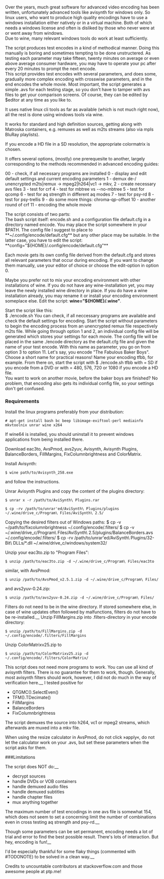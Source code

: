 Over the years, much great software for advanced video encoding has been written, unfortunately advanced tools like avisynth for windows only. So linux users, who want to produce high quality encodings have to use a windows installation either natively or in a virtual machine. Both of which needs a windows license and often is disliked by those who never were at or went away from windows.  
Due to wine, many relevant windows tools do work at least sufficiently.

The script produces test encodes in a kind of methodical manner. Doing this manually is boring and sometimes tempting to be done unstructered. As testing each parameter may take fifteen, twenty minutes on average or even above average consumer hardware, you may have to operate your pc after every 20 minutes to prompt the next encode.  
This script provides test encodes with several parameters, and does some, gradually more complex encoding with crosswise parameters, and in the end encodes the whole movie. Most important, the script generates a simple .avs for each testing stage, so you don't have to tamper with avs files to get your comparison screens. Of course, they can be edited by $editor at any time as you like to.

It uses native linux cli tools as far as available (which is not much right now), all the rest is done using windows tools via wine.

It works for standard and high definition sources, getting along with Matroska containers, e.g. remuxes as well as m2ts streams (also via mpls BluRay playlists).

If you encode a HD file in a SD resolution, the appropriate colormatrix is chosen.

It offers several options, (mostly) one prerequesite to another, largely corresponding to the methods recommended in advanced encoding guides:

00 - check, if all necessary programs are installed
0  - display and edit default settings and current encoding parameters
1  - demux de-/ unencrypted m2ts|remux -> mpeg2|h264|vc1 -> mkv,
2  - create necessary avs files
3  - test for crf
4  - test for mbtree vs --no-mbtree
5  - test for qcomp
6  - test for aq strength in different aq modes
7  - test for psy-rd
8  - test for psy-trellis
9  - do some more things: chroma-qp-offset
10 - another round of crf
11 - encoding the whole movie

The script consists of two parts:  
The bash script itself: encode.sh and a configuration file default.cfg in a directory named encode.
You may place the script somewhere in your $PATH.
The config file I suggest to place to
**~/.config/encode/default.cfg**
but any other place may be suitable. In the latter case, you have to edit the script:
**config="${HOME}/.config/encode/default.cfg"**

Each movie gets its own config file derived from the default.cfg and stores all relevant parameters that occur during encoding.
If you want to change them manually, use your editor of choice or choose the edit-option in option 0.

Maybe you prefer not to mix your encoding environment with other installations of wine. If you do not have any wine-installation yet, you may leave the newly installed wine directory in place. If you do have a wine installation already, you may rename it or install your encoding environment someplace else. Edit the script:
**wine="${HOME}/.wine"**.

Start the script like this:  
    $ ./encode.sh
You can check, if all neccessary programs are available and check the default settings for encoding.
Start the script without parameters to begin the encoding process from an unencrypted remux file respectively m2ts file.
While going through option 1 and 2, an individual config file will be generated which stores your settings for each movie. The config file will be placed in the same ./encode directory as the default.cfg file and given the name of your test encode.
With this name as parameter, you go on from option 3 to option 11. Let's say, you encode "The Fabulous Baker Boys". Choose a short name for practical reasons! Name your encoding tfbb, for example. From there on, start the script with
    $ ./encode.sh tfbb <resolution>
with <resolution> = SD if you encode from a DVD or
with <resolution> = 480, 576, 720 or 1080 if you encode a HD file.  
You want to work on another movie, before the baker boys are finished? No problem, that encoding also gets its individual config file, so your settings don't get confused.


### Requirements

Install the linux programs preferably from your distribution:

    # apt-get install bash bc beep libimage-exiftool-perl mediainfo mkvtoolnix unrar wine x264 

If wine64 is installed, you should uninstall it to prevent windows applications from being installed there.

Download eac3to, AvsPmod, avs2yuv, Avisynth, Avisynth Plugins, BalanceBorders, FillMargins, FixColumnbrightness and ColorMatrix.

Install Avisynth:

    $ wine path/to/Avisynth_258.exe

and follow the instructions.

Unrar Avisynth Plugins and copy the content of the plugins directory:

    $ unrar x -r /path/to/AviSynth\ Plugins.rar

    $ cp -rv /path/to/unrar'ed/AviSynth\ Plugins/plugins ~/.wine/drive_c/Program\ Files/AviSynth\ 2.5/
    
Copying the desired filters out of Windows paths:
    $ cp -v ~/path/to/fixcolumnbrightness ~/.config/encode/.filters/
    $ cp -v ~/.wine/drive_c/Program\ Files/AviSynth\ 2.5/plugins/BalanceBorders.avs ~/.config/encode/.filters/
    $ cp -rv /path/to/unrar'ed/AviSynth\ Plugins/32-Bit\ DLLs/*.dll ~/.wine/drive_c/windows/system32/

Unzip your eac3to.zip to "Program Files":

    $ unzip /path/to/eac3to.zip -d ~/.wine/drive_c/Program\ Files/eac3to

similar, with AvsPmod:

    $ unzip /path/to/AvsPmod_v2.5.1.zip -d ~/.wine/drive_c/Program\ Files/

and avs2yuv-0.24.zip:

    $ unzip /path/to/avs2yuv-0.24.zip -d ~/.wine/drive_c/Program\ Files/

Filters do not need to be in the wine directory. If stored somewhere else, in case of wine updates often followed by malfunctions, filters do not have to be re-installed.__
Unzip FillMargins.zip into .filters-directory in your encode directory:

    $ unzip /path/to/FillMargins.zip -d ~/.config/encode/.filters/FillMargins

Unzip ColorMatrixv25.zip to 

    $ unzip /path/to/ColorMatrixv25.zip -d ~/.config/encode/.filters/ColorMatrix/

This script does not need more programs to work. You can use all kind of avisynth filters. There is no guarantee for them to work, though. Generally, most avisynth filters should work, however, I did not do much in the way of verification here.__
I tested positive for
+ QTGMC().SelectEven()
+ TFM().TDecimate()
+ FillMargins
+ BalanceBorders
+ FixColumnbrightness

The script demuxes the source into h264, vc1 or mpeg2 streams, which afterwards are muxed into a mkv file.

When using the resize calculator in AvsPmod, do not click »apply«, do not let the calculator work on your .avs, but set these parameters when the script asks for them.

###Limitations

The script does NOT do:__
+ decrypt sources
+ handle DVDs or VOB containers
+ handle demuxed audio files
+ handle demuxed subtitles
+ handle chapter files
+ mux anything together

The maximum number of test encodings in one avs file is somewhat 154, which does not seem to set a concerning limit the number of combinations even in cross testing aq strength and psy-rd.__

Though some parameters can be set permanent, encoding needs a lot of trial and error to find the best possible result. There's lots of interaction. But hey, encoding is fun!__

I'd be especially thankful for some flaky things (commented with #TODONOTE) to be solved in a clean way.__

Credits to uncountable contributors at stackoverflow.com and those awesome people at ptp.me!
